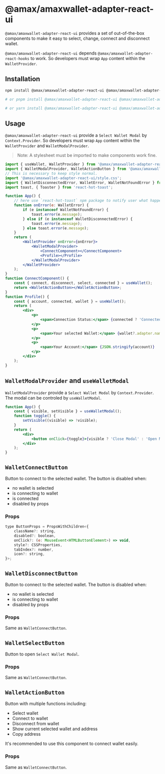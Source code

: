 # @amax/amaxwallet-adapter-react-ui

`@amax/amaxwallet-adapter-react-ui` provides a set of out-of-the-box components to make it easy to select, change, connect and disconnect wallet.

`@amax/amaxwallet-adapter-react-ui` depends `@amax/amaxwallet-adapter-react-hooks` to work. So developers must wrap `App` content within the `WalletProvider`.

## Installation

```bash
npm install @amax/amaxwallet-adapter-react-ui @amax/amaxwallet-adapter-react-hooks @amax/abstract-adapter @amax/amaxwallet-adapters

# or pnpm install @amax/amaxwallet-adapter-react-ui @amax/amaxwallet-adapter-react-hooks @amax/abstract-adapter @amax/amaxwallet-adapters

# or yarn install @amax/amaxwallet-adapter-react-ui @amax/amaxwallet-adapter-react-hooks @amax/abstract-adapter @amax/amaxwallet-adapters
```

## Usage

`@amax/amaxwallet-adapter-react-ui` provide a `Select Wallet Modal` by `Context.Provider`. So developers must wrap `App` content within the `WalletProvider` and `WalletModalProvider`.

> Note: A stylesheet must be imported to make components work fine.

```jsx
import { useWallet, WalletProvider } from '@amax/amaxwallet-adapter-react-hooks';
import { WalletModalProvider, WalletActionButton } from '@amax/amaxwallet-adapter-react-ui';
// This is necessary to keep style normal.
import '@amax/amaxwallet-adapter-react-ui/style.css';
import { WalletDisconnectedError, WalletError, WalletNotFoundError } from '@amax/abstract-adapter';
import toast, { Toaster } from 'react-hot-toast';

function App() {
    // here use `react-hot-toast` npm package to notify user what happened
    function onError(e: WalletError) {
        if (e instanceof WalletNotFoundError) {
            toast.error(e.message);
        } else if (e instanceof WalletDisconnectedError) {
            toast.error(e.message);
        } else toast.error(e.message);
    }
    return (
        <WalletProvider onError={onError}>
            <WalletModalProvider>
                <ConnectComponent></ConnectComponent>
                <Profile></Profile>
            </WalletModalProvider>
        </WalletProvider>
    );
}
function ConnectComponent() {
    const { connect, disconnect, select, connected } = useWallet();
    return <WalletActionButton></WalletActionButton>;
}
function Profile() {
    const { account, connected, wallet } = useWallet();
    return (
        <div>
            <p>
                <span>Connection Status:</span> {connected ? 'Connected' : 'Disconnected'}
            </p>
            <p>
                <span>Your selected Wallet:</span> {wallet?.adapter.name}
            </p>
            <p>
                <span>Your Account:</span> {JSON.stringify(account)}
            </p>
        </div>
    );
}
```

## `WalletModalProvider` and `useWalletModal`

`WalletModalProvider` provide a `Select Wallet Modal` by `Context.Provider`. The modal can be controled by `useWalletModal`.

```jsx
function App() {
    const { visible, setVisible } = useWalletModal();
    function toggle() {
        setVisible((visible) => !visible);
    }
    return (
        <div>
            <button onClick={toggle}>{visible ? 'Close Modal' : 'Open Modal'}</button>
        </div>
    );
}
```

## `WalletConnectButton`

Button to connect to the selected wallet. The button is disabled when:

-   no wallet is selected
-   is connecting to wallet
-   is connected
-   disabled by props

### Props

```jsx
type ButtonProps = PropsWithChildren<{
    className?: string,
    disabled?: boolean,
    onClick?: (e: MouseEvent<HTMLButtonElement>) => void,
    style?: CSSProperties,
    tabIndex?: number,
    icon?: string,
}>;
```

## `WalletDisconnectButton`

Button to connect to the selected wallet. The button is disabled when:

-   no wallet is selected
-   is connecting to wallet
-   disabled by props

### Props

Same as `WalletConnectButton`.

## `WalletSelectButton`

Button to open `Select Wallet Modal`.

### Props

Same as `WalletConnectButton`.

## `WalletActionButton`

Button with multiple functions including:

-   Select wallet
-   Connect to wallet
-   Disconnect from wallet
-   Show current selected wallet and address
-   Copy address

It's recommended to use this component to connect wallet easily.

### Props

Same as `WalletConnectButton`.
